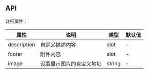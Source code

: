 ## API

详细属性：

| 属性 | 说明 | 类型 | 默认值 |
| --- | --- | --- | --- |
| description | 自定义描述内容 | slot | - |
| footer | 附件内容 | slot | - |
| image | 设置显示图片的自定义地址 | string | - |
